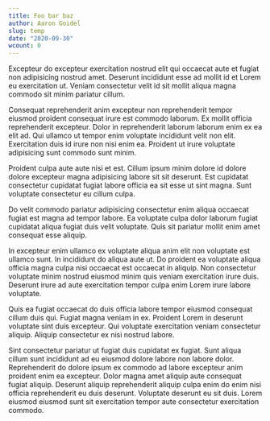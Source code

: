 ```yaml
---
title: Foo bar baz
author: Aaron Goidel
slug: temp
date: "2020-09-30"
wcount: 0
---
```


Excepteur do excepteur exercitation nostrud elit qui occaecat aute et fugiat non adipisicing nostrud amet. Deserunt incididunt esse ad mollit id et Lorem eu exercitation ut. Veniam consectetur velit id sit mollit aliqua magna commodo sit minim pariatur cillum.

Consequat reprehenderit anim excepteur non reprehenderit tempor eiusmod proident consequat irure est commodo laborum. Ex mollit officia reprehenderit excepteur. Dolor in reprehenderit laborum laborum enim ex ea elit ad. Qui ullamco ut tempor enim voluptate incididunt velit non elit. Exercitation duis id irure non nisi enim ea. Proident ut irure voluptate adipisicing sunt commodo sunt minim.

Proident culpa aute aute nisi et est. Cillum ipsum minim dolore id dolore dolore excepteur magna adipisicing labore sit sit deserunt. Est cupidatat consectetur cupidatat fugiat labore officia ea sit esse ut sint magna. Sunt voluptate consectetur eu cillum culpa.

Do velit commodo pariatur adipisicing consectetur enim aliqua occaecat fugiat est magna ad tempor labore. Ea voluptate culpa dolor laborum fugiat cupidatat aliqua fugiat duis velit voluptate. Quis sit pariatur mollit enim amet consequat esse aliquip.

In excepteur enim ullamco ex voluptate aliqua anim elit non voluptate est ullamco sunt. In incididunt do aliqua aute ut. Do proident ea voluptate aliqua officia magna culpa nisi occaecat est occaecat in aliquip. Non consectetur voluptate minim nostrud eiusmod minim quis veniam exercitation irure duis. Deserunt irure ad aute exercitation tempor culpa enim Lorem irure labore voluptate.

Quis ea fugiat occaecat do duis officia labore tempor eiusmod consequat cillum duis qui. Fugiat magna veniam in ex. Proident Lorem in deserunt voluptate sint duis excepteur. Qui voluptate exercitation veniam consectetur aliquip. Aliquip consectetur ex nisi nostrud labore.

Sint consectetur pariatur ut fugiat duis cupidatat ex fugiat. Sunt aliqua cillum sunt incididunt ad eu eiusmod dolore labore non labore dolor. Reprehenderit do dolore ipsum ex commodo ad labore excepteur anim proident enim ea excepteur. Dolor magna amet aliquip aute consequat fugiat aliquip. Deserunt aliquip reprehenderit aliquip culpa enim do enim nisi officia reprehenderit eu duis deserunt. Voluptate deserunt eu sit duis. Lorem eiusmod eiusmod sunt sit exercitation tempor aute consectetur exercitation commodo.
